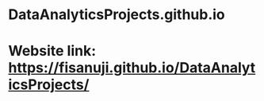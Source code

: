 # DataAnalyticsProjects.github.io

# Website link: https://fisanuji.github.io/DataAnalyticsProjects/

